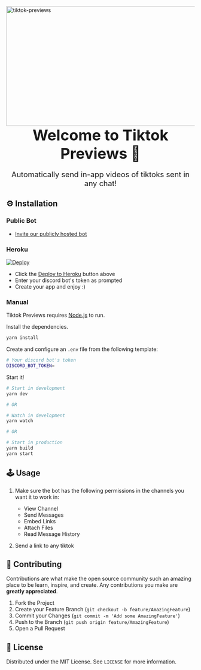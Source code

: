 
<img src="https://socialify.git.ci/saucesteals/tiktok-previews/image?description=1&font=Inter&forks=1&language=1&owner=1&pattern=Plus&stargazers=1&theme=Dark" alt="tiktok-previews" width="1040" height="320"  />

<p style="font-size:40px;margin:0" align="center"><b>Welcome to Tiktok Previews 👋</b></p>
<p style="font-size:20px" align="center">Automatically send in-app videos of tiktoks sent in any chat!<p>

## **⚙️ Installation**

### **Public Bot**

* [Invite our publicly hosted bot](https://discord.com/oauth2/authorize?client_id=866304561017913354&scope=bot&permissions=379968)


### **Heroku**

<a target="_blank" href="https://heroku.com/deploy?template=https://github.com/saucesteals/tiktok-previews">
    <img alt="Deploy" src="https://www.herokucdn.com/deploy/button.svg">
</a>

* Click the [Deploy to Heroku](https://heroku.com/deploy?template=https://github.com/saucesteals/tiktok-previews) button above
* Enter your discord bot's token as prompted
* Create your app and enjoy :)

### **Manual**
Tiktok Previews requires [Node.js](https://nodejs.org/) to run.

Install the dependencies.
```sh
yarn install
```

Create and configure an `.env` file from the following template:
```sh
# Your discord bot's token
DISCORD_BOT_TOKEN=
```

Start it!
```sh
# Start in development
yarn dev

# OR

# Watch in development
yarn watch

# OR 

# Start in production
yarn build
yarn start
```


## **🕹️ Usage**

1. Make sure the bot has the following permissions in the channels you want it to work in:
      - View Channel
      - Send Messages
      - Embed Links
      - Attach Files
      - Read Message History
 
2. Send a link to any tiktok

## **🤝 Contributing**

Contributions are what make the open source community such an amazing place to be learn, inspire, and create. Any contributions you make are **greatly appreciated**.

1. Fork the Project
2. Create your Feature Branch (`git checkout -b feature/AmazingFeature`)
3. Commit your Changes (`git commit -m 'Add some AmazingFeature'`)
4. Push to the Branch (`git push origin feature/AmazingFeature`)
5. Open a Pull Request


## **📝 License**

Distributed under the MIT License. See `LICENSE` for more information.